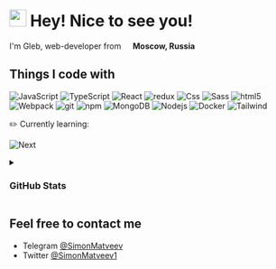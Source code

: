 <h1><img src="https://emojis.slackmojis.com/emojis/images/1531849430/4246/blob-sunglasses.gif?1531849430" width="30"/> Hey! Nice to see you!</h1>

<p>I'm Gleb, web-developer from <img src="https://www.svgrepo.com/show/401732/flag-for-russia.svg" width="13"/> <b>Moscow, Russia</b></p>

## Things I code with

<p>
  <img alt="JavaScript" src="https://img.shields.io/badge/-JavaScript-FFD847?style=flat-square&logo=javascript&logoColor=white" />
  <img alt="TypeScript" src="https://img.shields.io/badge/-TypeScript-007ACC?style=flat-square&logo=typescript&logoColor=white" />
  <img alt="React" src="https://img.shields.io/badge/-React-45b8d8?style=flat-square&logo=react&logoColor=white" /> 
  <img alt="redux" src="https://img.shields.io/badge/-Redux-764ABC?style=flat-square&logo=redux&logoColor=white" />
  <img alt="Css" src="https://img.shields.io/badge/-CSS-F8CFE4?style=flat-square&logo=css3&logoColor=white" />
  <img alt="Sass" src="https://img.shields.io/badge/-SASS-CC6699?style=flat-square&logo=sass&logoColor=white" />
  <img alt="html5" src="https://img.shields.io/badge/-HTML5-E34F26?style=flat-square&logo=html5&logoColor=white" />
  <img alt="Webpack" src="https://img.shields.io/badge/-Webpack-8DD6F9?style=flat-square&logo=webpack&logoColor=white" />
  <img alt="git" src="https://img.shields.io/badge/-Git-F05032?style=flat-square&logo=git&logoColor=white" />
  <img alt="npm" src="https://img.shields.io/badge/-NPM-CB3837?style=flat-square&logo=npm&logoColor=white" />
  <img alt="MongoDB" src="https://img.shields.io/badge/-MongoDB-13aa52?style=flat-square&logo=mongodb&logoColor=white" />
  <img alt="Nodejs" src="https://img.shields.io/badge/-Nodejs-43853d?style=flat-square&logo=Node.js&logoColor=white" />
  <img alt="Docker" src="https://img.shields.io/badge/-Docker-0b214a?style=flat-square&logo=Docker&logoColor=white" />
  <img alt="Tailwind" src="https://img.shields.io/badge/-Tailwind-0ea5e9?style=flat-square&logo=tailwindcss&logoColor=white" />
</p>
<p>✏️ Currently learning:</p>
<p>
  <img alt="Next" src="https://img.shields.io/badge/-Next.js-000000?style=flat-square&logo=nextdotjs&logoColor=white" />
</p>

<details>
  <summary><h3>GitHub Stats</h3></summary>
   <img src="https://github-readme-stats.vercel.app/api?username=SimonMatveev&show_icons=true&count_private=true" alt="spiderpig86" />
</details>

## Feel free to contact me

* Telegram [@SimonMatveev](https://t.me/SimonMatveev)
* Twitter [@SimonMatveev1](https://twitter.com/SimonMatveev1)


